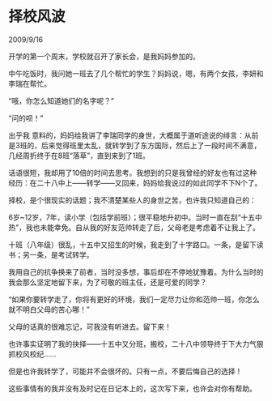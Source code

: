 # 择校风波
2009/9/16

开学的第一个周末，学校就召开了家长会，是我妈妈参加的。

中午吃饭时，我问她一班去了几个帮忙的学生？妈妈说，嗯，有两个女孩，李妍和李瑞在帮忙。

“哦，你怎么知道她们的名字呢？”

“问的呗！”

出乎我 意料的，妈妈给我讲了李瑞同学的身世，大概属于道听途说的绯言：从前是3班的，后来觉得班里太乱，就转学到了东方国际，然后上了一段时间不满意，几经周折终于在8班“落草”，直到来到了1班。

话语很短，我却用了10倍的时间去思考。我想到的只是我曾经的好友也有过这种经历：在二十八中上——转学——又回来，妈妈给我说过的如此同学不下N个了。

择校，是个很现实的话题；我不清楚某些人的身世之苦，也许我只知道自己的：

6岁~12岁，7年，读小学（包括学前班）；很平稳地升初中。当时一直在刮“十五中热”，我也未能幸免。自从我的好友范帅转走了后，父母老是考虑着不让我上了。

十班（八年级）很乱，十五中又招生的时候，我走到了十字路口。一条，是留下读书；另一条，是考试转学。

我用自己的抗争换来了前者，当时没多想，事后却在不停地犹豫着。为什么当时的我会那么坚定地留下来，为了可敬的班主任，还是可爱的同学？

“如果你要转学走了，你将有更好的环境，我们一定尽力让你和范帅一班，你怎么就不明白父母的苦心哪！”

父母的话真的很难忘记，可我没有听进去。留下来！

也许事实证明了我的抉择——十五中又分班，搬校，二十八中领导终于下大力气狠抓校风校纪……

但是也许我转学了，可能并不会很坏的。只有一点，不要后悔自己的选择！

这些事情有的我并没有及时记在日记本上的，这次写下来，也许会对你有帮助。
